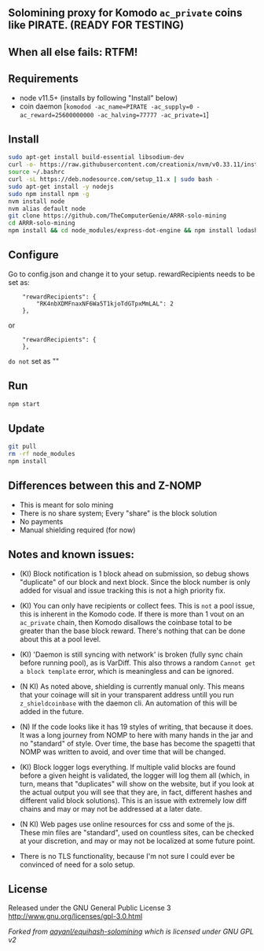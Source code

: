 ## Solomining proxy for Komodo `ac_private` coins like PIRATE. (READY FOR TESTING)

## When all else fails: RTFM!

Requirements
------------
* node v11.5+ (installs by following "Install" below)
* coin daemon [`komodod -ac_name=PIRATE -ac_supply=0 -ac_reward=25600000000 -ac_halving=77777 -ac_private=1`]

Install
-------------

```bash
sudo apt-get install build-essential libsodium-dev
curl -o- https://raw.githubusercontent.com/creationix/nvm/v0.33.11/install.sh | bash
source ~/.bashrc
curl -sL https://deb.nodesource.com/setup_11.x | sudo bash -
sudo apt-get install -y nodejs
sudo npm install npm -g
nvm install node
nvm alias default node
git clone https://github.com/TheComputerGenie/ARRR-solo-mining
cd ARRR-solo-mining
npm install && cd node_modules/express-dot-engine && npm install lodash@4.17.11 && cd ../..
```

Configure
-------------
Go to config.json and change it to your setup.
rewardRecipients needs to be set as:
```
    "rewardRecipients": {
        "RK4nbXDMFnaxNF6Wa5T1kjoTdGTpxMmLAL": 2
    },
```
or
```
    "rewardRecipients": {
    },
```
`do not` set as ""

Run
------------
```bash
npm start
```

Update
------------- 
```bash
git pull
rm -rf node_modules
npm install
```

Differences between this and Z-NOMP
------------
* This is meant for solo mining
* There is no share system; Every "share" is the block solution
* No payments
* Manual shielding required (for now)

Notes and known issues:
------------
* (KI) Block notification is 1 block ahead on submission, so debug shows "duplicate" of our block and next block. Since
the block number is only added for visual and issue tracking this is not a high priority fix.

* (KI) You can only have recipients or collect fees. This is `not` a pool issue, this is inherent in the Komodo code.
If there is more than 1 vout on an `ac_private` chain, then Komodo disallows the coinbase total to be greater than the
base block reward. There's nothing that can be done about this at a pool level.

* (KI) 'Daemon is still syncing with network' is broken (fully sync chain before running pool), as is VarDiff. This 
also throws a random `Cannot get a block template` error, which is meaningless and can be ignored.

* (N KI) As noted above, shielding is currently manual only. This means that your coinage will sit in your transparent
address untill you run `z_shieldcoinbase` with the daemon cli. An automation of this will be added in the future.

* (N) If the code looks like it has 19 styles of writing, that because it does. It was a long journey from NOMP to here with
many hands in the jar and no "standard" of style. Over time, the base has become the spagetti that NOMP was written to
avoid, and over time that will be changed.

* (KI) Block logger logs everything. If multiple valid blocks are found before a given height is validated, the logger will
 log them all (which, in turn, means that "duplicates" will show on the website, but if you look at the actual output
 you will see that they are, in fact, different hashes and different valid block solutions). This is an issue with
 extremely low diff chains and may or may not be addressed at a later date.

* (N KI) Web pages use online resources for css and some of the js. These min files are "standard", used on countless sites, 
can be checked at your discretion, and may or may not be localized at some future point.

* There is no TLS functionality, because I'm not sure I could ever be convinced of need for a solo setup.

License
-------
Released under the GNU General Public License 3
http://www.gnu.org/licenses/gpl-3.0.html

_Forked from [aayanl/equihash-solomining](https://github.com/aayanl/equihash-solomining) which is licensed under GNU GPL v2_
